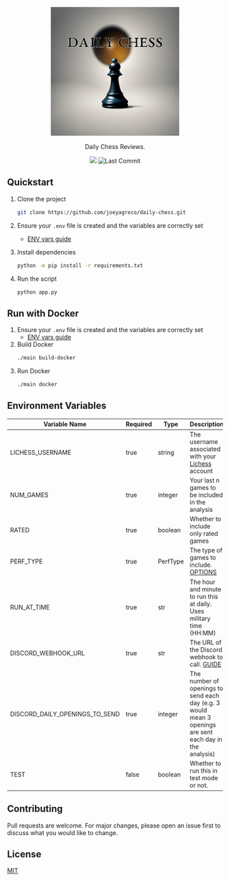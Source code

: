 <div align="center">
    <img src="https://github.com/joeyagreco/daily-chess/blob/main/img/daily_chess_logo.png" alt="daily chess logo" width="300"/>

Daily Chess Reviews.

<a target="_blank" href="https://www.python.org/downloads/" title="Python version"><img src="https://img.shields.io/badge/python-%3E=_3.10-teal.svg"></a>
![Last Commit](https://img.shields.io/github/last-commit/joeyagreco/daily-chess)
<br>
</div>

## Quickstart

1. Clone the project
    ```bash
    git clone https://github.com/joeyagreco/daily-chess.git
    ```
2. Ensure your `.env` file is created and the variables are correctly set
    - [ENV vars guide](https://github.com/joeyagreco/daily-chess#environment-variables)

3. Install dependencies

    ```bash
    python -m pip install -r requirements.txt
    ```
4. Run the script
    ```bash
    python app.py
    ``````

## Run with Docker

1. Ensure your `.env` file is created and the variables are correctly set
    - [ENV vars guide](https://github.com/joeyagreco/daily-chess#environment-variables)
2. Build Docker
    ```bash
    ./main build-docker
    ```
3. Run Docker
    ```bash
    ./main docker
    ```

## Environment Variables

| Variable Name                  	| Required 	| Type     	| Description                                                                                              	|
|--------------------------------	|----------	|----------	|----------------------------------------------------------------------------------------------------------	|
| LICHESS_USERNAME               	| true     	| string   	| The username associated with your [Lichess](https://lichess.org/) account                                                        	|
| NUM_GAMES                      	| true     	| integer  	| Your last n games to be included in the analysis                                                         	|
| RATED                          	| true     	| boolean  	| Whether to include only rated games                                                                      	|
| PERF_TYPE                      	| true     	| PerfType 	| The type of games to include. [OPTIONS](https://github.com/joeyagreco/daily-chess/blob/main/enumeration/PerfType.py)                                                                  	|
| RUN_AT_TIME                    	| true     	| str      	| The hour and minute to run this at daily. Uses military time (HH:MM)                                     	|
| DISCORD_WEBHOOK_URL            	| true     	| str      	| The URL of the Discord webhook to call. [GUIDE](https://hookdeck.com/webhooks/platforms/how-to-get-started-with-discord-webhooks#discord-webhook-example)                                                            	|
| DISCORD_DAILY_OPENINGS_TO_SEND 	| true     	| integer  	| The number of openings to send each day (e.g. 3 would mean 3 openings are sent each day in the analysis) 	|
| TEST                           	| false    	| boolean  	| Whether to run this in test mode or not.                                                                 	|

## Contributing

Pull requests are welcome. For major changes, please open an issue first to discuss what you would like to change.

## License

[MIT](https://choosealicense.com/licenses/mit/)

